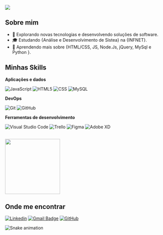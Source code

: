 ![](https://komarev.com/ghpvc/?username=Dev-LopesT&color=006bed)

## Sobre mim

- 🤔 Explorando novas tecnologias e desenvolvendo soluções de software.
- 🎓 Estudando {Análise e Desenvolvimento de Sistea} na {INFNET}.
- 🌱 Aprendendo mais sobre {HTML/CSS, JS, Node.Js, jQuery, MySql e Python }.

## Minhas Skills

**Aplicações e dados**

![JavaScript](https://img.shields.io/badge/-JavaScript-333333?style=flat&logo=javascript)
![HTML5](https://img.shields.io/badge/-HTML5-333333?style=flat&logo=HTML5)
![CSS](https://img.shields.io/badge/-CSS-333333?style=flat&logo=CSS3&logoColor=1572B6)
![MySQL](https://img.shields.io/badge/-MySQL-333333?style=flat&logo=mysql)

**DevOps**

![Git](https://img.shields.io/badge/-Git-333333?style=flat&logo=git)
![GitHub](https://img.shields.io/badge/-GitHub-333333?style=flat&logo=github)

**Ferramentas de desenvolvimento**

![Visual Studio Code](https://img.shields.io/badge/-Visual%20Studio%20Code-333333?style=flat&logo=visual-studio-code&logoColor=007ACC)
![Trello](https://img.shields.io/badge/-Trello-333333?style=flat&logo=trello&logoColor=007ACC)
![Figma](https://img.shields.io/badge/-Figma-333333?style=flat&logo=figma&logoColor=007ACC)
![Adobe XD](https://img.shields.io/badge/-Adobe%20XD-333333?style=flat&logo=adobe-xd&logoColor=007ACC)

<br/>

<a href="https://github.com/Dev-LopesT" title="Perfil do Thiago">
  <img height="180em" src="https://github-readme-stats.vercel.app/api?username=Dev-LopesT&theme=dracula&show_icons=true" />
</a>

## Onde me encontrar

[![Linkedin](https://img.shields.io/badge/-Thiago-Lopes-blue?style=flat-square&logo=Linkedin&logoColor=white&link=https://media.licdn.com/dms/image/C5603AQEnP-269mvXFA/profile-displayphoto-shrink_200_200/0/1662645914564?e=1725494400&v=beta&t=-t47vzx2qU4uR6Gly12BgusCaAL26qGJqSij3IvAFmw)](https://www.linkedin.com/in/thiago-lopes-802772224/)
[![Gmail Badge](https://img.shields.io/badge/-lopesthiago247@email.com-006bed?style=flat-square&logo=Gmail&logoColor=white&link=mailto:SEU-EMAIL)](mailto:lopesthiago247@gmail.com)
[![GitHub](https://img.shields.io/github/followers/dev-LopesT?label=follow&style=social)](https://github.com/Dev-LopesT)

![Snake animation](https://github.com/seu-usuário-aqui/seu-usuário-aqui/blob/output/github-contribution-grid-snake.svg)
